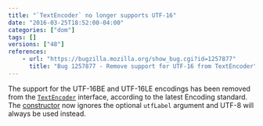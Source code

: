 ```yaml
---
title: "`TextEncoder` no longer supports UTF-16"
date: "2016-03-25T18:52:00-04:00"
categories: ["dom"]
tags: []
versions: ["48"]
references:
    - url: "https://bugzilla.mozilla.org/show_bug.cgi?id=1257877"
      title: "Bug 1257877 - Remove support for UTF-16 from TextEncoder"
---
```

The support for the UTF-16BE and UTF-16LE encodings has been removed from the [`TextEncoder`](https://developer.mozilla.org/en-US/docs/Web/API/TextEncoder) interface, according to the latest Encoding standard. The [constructor](https://developer.mozilla.org/en-US/docs/Web/API/TextEncoder/TextEncoder) now ignores the optional `utfLabel` argument and UTF-8 will always be used instead.
